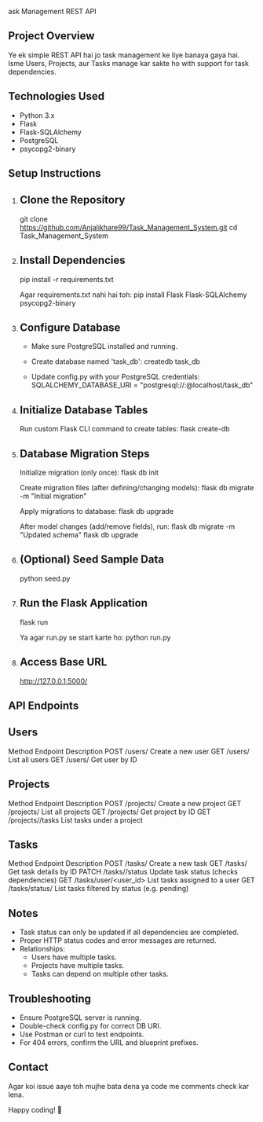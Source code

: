 ask Management REST API

Project Overview
----------------
Ye ek simple REST API hai jo task management ke liye banaya gaya hai.
Isme Users, Projects, aur Tasks manage kar sakte ho with support for task dependencies.

Technologies Used
-----------------
- Python 3.x
- Flask
- Flask-SQLAlchemy
- PostgreSQL
- psycopg2-binary

Setup Instructions
------------------

1. Clone the Repository
   --------------------
   git clone https://github.com/Anjalikhare99/Task_Management_System.git
   cd Task_Management_System

2. Install Dependencies
   --------------------
   pip install -r requirements.txt

   Agar requirements.txt nahi hai toh:
   pip install Flask Flask-SQLAlchemy psycopg2-binary

3. Configure Database
   -------------------
   - Make sure PostgreSQL installed and running.
   - Create database named 'task_db':
     createdb task_db

   - Update config.py with your PostgreSQL credentials:
     SQLALCHEMY_DATABASE_URI = "postgresql://<username>:<password>@localhost/task_db"

4. Initialize Database Tables
   --------------------------
   Run custom Flask CLI command to create tables:
   flask create-db

5. Database Migration Steps
   ------------------------
   Initialize migration (only once):
      flask db init

   Create migration files (after defining/changing models):
      flask db migrate -m "Initial migration"

   Apply migrations to database:
      flask db upgrade

   After model changes (add/remove fields), run:
      flask db migrate -m "Updated schema"
      flask db upgrade

6. (Optional) Seed Sample Data
   ----------------------------
   python seed.py

7. Run the Flask Application
   --------------------------
   flask run

   Ya agar run.py se start karte ho:
   python run.py

8. Access Base URL
   ----------------
   http://127.0.0.1:5000/

API Endpoints
-------------

Users
-----
Method   Endpoint        Description
POST     /users/         Create a new user
GET      /users/         List all users
GET      /users/<id>     Get user by ID

Projects
--------
Method   Endpoint              Description
POST     /projects/            Create a new project
GET      /projects/            List all projects
GET      /projects/<id>        Get project by ID
GET      /projects/<id>/tasks  List tasks under a project

Tasks
-----
Method   Endpoint                   Description
POST     /tasks/                   Create a new task
GET      /tasks/<id>               Get task details by ID
PATCH    /tasks/<id>/status        Update task status (checks dependencies)
GET      /tasks/user/<user_id>     List tasks assigned to a user
GET      /tasks/status/<status>    List tasks filtered by status (e.g. pending)

Notes
-----
- Task status can only be updated if all dependencies are completed.
- Proper HTTP status codes and error messages are returned.
- Relationships:
  * Users have multiple tasks.
  * Projects have multiple tasks.
  * Tasks can depend on multiple other tasks.

Troubleshooting
---------------
- Ensure PostgreSQL server is running.
- Double-check config.py for correct DB URI.
- Use Postman or curl to test endpoints.
- For 404 errors, confirm the URL and blueprint prefixes.

Contact
-------
Agar koi issue aaye toh mujhe bata dena ya code me comments check kar lena.

Happy coding! 🚀